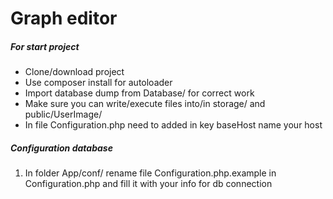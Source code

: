 <h1>Graph editor</h1>
<h5>For start project</h5>
<ul>
<li>
Clone/download project
</li>
<li>
Use composer install for autoloader
</li>
<li>
Import database dump from Database/ for correct work
</li>
<li>
Make sure you can write/execute files into/in storage/ and public/UserImage/
</li>
<li>
In file Configuration.php need to added in key baseHost name your host
</li>
</ul>
</ol> 
<h5>Configuration database</h5>
<ol>
<li>
In folder App/conf/ rename file Configuration.php.example in Configuration.php and fill it with your info for db connection
</li>
</ol>